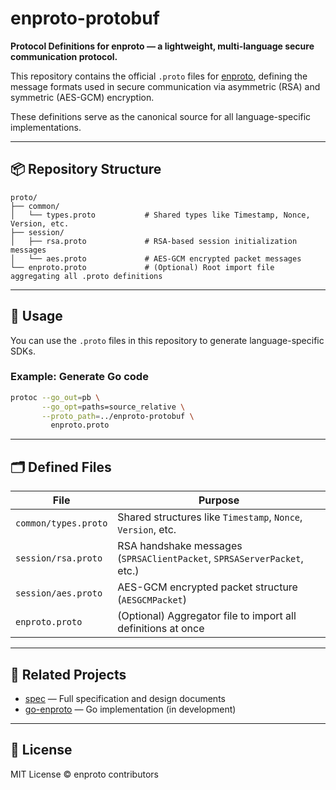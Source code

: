# enproto-protobuf

**Protocol Definitions for enproto — a lightweight, multi-language secure communication protocol.**

This repository contains the official `.proto` files for [enproto](https://github.com/enproto), defining the message formats used in secure communication via asymmetric (RSA) and symmetric (AES-GCM) encryption.

These definitions serve as the canonical source for all language-specific implementations.

---

## 📦 Repository Structure

```
proto/
├── common/
│   └── types.proto           # Shared types like Timestamp, Nonce, Version, etc.
├── session/
│   ├── rsa.proto             # RSA-based session initialization messages
│   └── aes.proto             # AES-GCM encrypted packet messages
└── enproto.proto             # (Optional) Root import file aggregating all .proto definitions
```

---

## 🔧 Usage

You can use the `.proto` files in this repository to generate language-specific SDKs.

### Example: Generate Go code

```bash
protoc --go_out=pb \
       --go_opt=paths=source_relative \
       --proto_path=../enproto-protobuf \
         enproto.proto
```

---

## 🗂 Defined Files

| File | Purpose |
|------|---------|
| `common/types.proto` | Shared structures like `Timestamp`, `Nonce`, `Version`, etc. |
| `session/rsa.proto` | RSA handshake messages (`SPRSAClientPacket`, `SPRSAServerPacket`, etc.) |
| `session/aes.proto` | AES-GCM encrypted packet structure (`AESGCMPacket`) |
| `enproto.proto` | (Optional) Aggregator file to import all definitions at once |

---

## 🧩 Related Projects

- [spec](https://github.com/enproto/specs) — Full specification and design documents
- [go-enproto](https://github.com/enproto/go-enproto) — Go implementation (in development)

---

## 📜 License

MIT License © enproto contributors